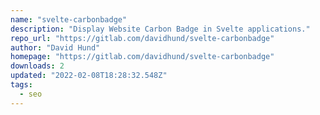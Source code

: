 ```yaml
---
name: "svelte-carbonbadge"
description: "Display Website Carbon Badge in Svelte applications."
repo_url: "https://gitlab.com/davidhund/svelte-carbonbadge"
author: "David Hund"
homepage: "https://gitlab.com/davidhund/svelte-carbonbadge"
downloads: 2
updated: "2022-02-08T18:28:32.548Z"
tags: 
  - seo
---
```

